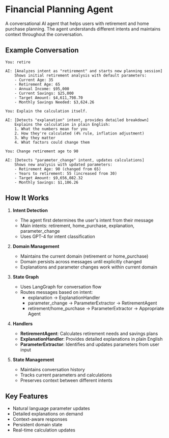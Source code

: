 # Financial Planning Agent

A conversational AI agent that helps users with retirement and home purchase planning. The agent understands different intents and maintains context throughout the conversation.

## Example Conversation

```
You: retire

AI: [Analyzes intent as "retirement" and starts new planning session]
    Shows initial retirement analysis with default parameters:
    - Current Age: 35
    - Retirement Age: 65
    - Annual Income: $95,000
    - Current Savings: $25,000
    - Target Amount: $4,611,798.70
    - Monthly Savings Needed: $3,624.26

You: Explain the calculation itself.

AI: [Detects "explanation" intent, provides detailed breakdown]
    Explains the calculation in plain English:
    1. What the numbers mean for you
    2. How they're calculated (4% rule, inflation adjustment)
    3. Why they matter
    4. What factors could change them

You: Change retirement age to 90

AI: [Detects "parameter_change" intent, updates calculations]
    Shows new analysis with updated parameters:
    - Retirement Age: 90 (changed from 65)
    - Years to retirement: 55 (increased from 30)
    - Target Amount: $9,656,082.32
    - Monthly Savings: $1,106.26
```

## How It Works

1. **Intent Detection**
   - The agent first determines the user's intent from their message
   - Main intents: retirement, home_purchase, explanation, parameter_change
   - Uses GPT-4 for intent classification

2. **Domain Management**
   - Maintains the current domain (retirement or home_purchase)
   - Domain persists across messages until explicitly changed
   - Explanations and parameter changes work within current domain

3. **State Graph**
   - Uses LangGraph for conversation flow
   - Routes messages based on intent:
     - explanation -> ExplanationHandler
     - parameter_change -> ParameterExtractor -> RetirementAgent
     - retirement/home_purchase -> ParameterExtractor -> Appropriate Agent

4. **Handlers**
   - **RetirementAgent**: Calculates retirement needs and savings plans
   - **ExplanationHandler**: Provides detailed explanations in plain English
   - **ParameterExtractor**: Identifies and updates parameters from user input

5. **State Management**
   - Maintains conversation history
   - Tracks current parameters and calculations
   - Preserves context between different intents

## Key Features

- Natural language parameter updates
- Detailed explanations on demand
- Context-aware responses
- Persistent domain state
- Real-time calculation updates